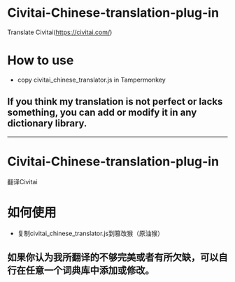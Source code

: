 # Civitai-Chinese-translation-plug-in
Translate Civitai(https://civitai.com/)
# How to use
 - copy civitai_chinese_translator.js in Tampermonkey
## If you think my translation is not perfect or lacks something, you can add or modify it in any dictionary library.
---
# Civitai-Chinese-translation-plug-in
翻译Civitai
# 如何使用
 - 复制civitai_chinese_translator.js到篡改猴（原油猴）
## 如果你认为我所翻译的不够完美或者有所欠缺，可以自行在任意一个词典库中添加或修改。


